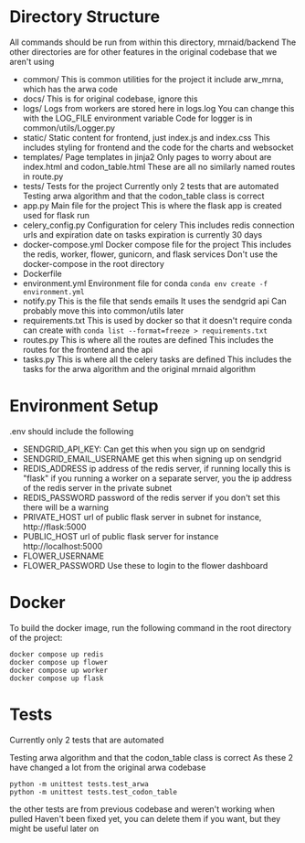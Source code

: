 # Directory Structure

All commands should be run from within this directory, mrnaid/backend
The other directories are for other features in the original codebase that we aren't using

- common/
    This is common utilities for the project
    it include arw_mrna, which has the arwa code
- docs/
    This is for original codebase, ignore this
- logs/
    Logs from workers are stored here in logs.log
    You can change this with the LOG_FILE environment variable
    Code for logger is in common/utils/Logger.py
- static/
    Static content for frontend, just index.js and index.css
    This includes styling for frontend and the code for the charts and websocket
- templates/
    Page templates in jinja2
    Only pages to worry about are index.html and codon_table.html
    These are all no similarly named routes in route.py
- tests/
    Tests for the project
    Currently only 2 tests that are automated
    Testing arwa algorithm and that the codon_table class is correct
- app.py
    Main file for the project
    This is where the flask app is created
    used for flask run
- celery_config.py
    Configuration for celery
    This includes redis connection urls and expiration date on tasks
    expiration is currently 30 days
- docker-compose.yml
    Docker compose file for the project
    This includes the redis, worker, flower, gunicorn, and flask services
    Don't use the docker-compose in the root directory
- Dockerfile
- environment.yml
    Environment file for conda
    ```conda env create -f environment.yml```
- notify.py
    This is the file that sends emails
    It uses the sendgrid api
    Can probably move this into common/utils later
- requirements.txt
    This is used by docker so that it doesn't require conda
    can create with
    ```conda list --format=freeze > requirements.txt```
- routes.py
    This is where all the routes are defined
    This includes the routes for the frontend and the api
- tasks.py
    This is where all the celery tasks are defined
    This includes the tasks for the arwa algorithm and the original mrnaid algorithm

# Environment Setup

.env should include the following

- SENDGRID_API_KEY:
  Can get this when you sign up on sendgrid
- SENDGRID_EMAIL_USERNAME
  get this when signing up on sendgrid
- REDIS_ADDRESS
    ip address of the redis server, if running locally this is "flask"
    if you running a worker on a separate server, you the ip address of the redis server in the private subnet
- REDIS_PASSWORD
    password of the redis server
    if you don't set this there will be a warning
- PRIVATE_HOST
    url of public flask server in subnet
    for instance, http://flask:5000
- PUBLIC_HOST
    url of public flask server
    for instance http://localhost:5000
- FLOWER_USERNAME
- FLOWER_PASSWORD
    Use these to login to the flower dashboard

# Docker

To build the docker image, run the following command in the root directory of the project:
```
docker compose up redis
docker compose up flower
docker compose up worker
docker compose up flask
```

# Tests

Currently only 2 tests that are automated

Testing arwa algorithm and that the codon_table class is correct
As these 2 have changed a lot from the original arwa codebase
```
python -m unittest tests.test_arwa
python -m unittest tests.test_codon_table
```

the other tests are from previous codebase and weren't working when pulled
Haven't been fixed yet, you can delete them if you want, but they might be useful later on